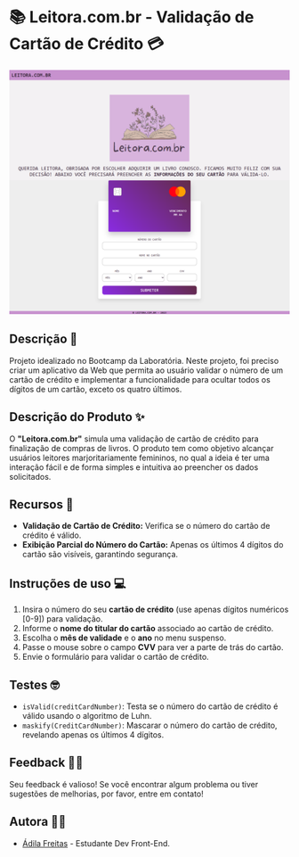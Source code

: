# 📚 Leitora.com.br - Validação de Cartão de Crédito 💳 

<img src='src/Imagens/leitora.png'>

## Descrição 📝
Projeto idealizado no Bootcamp da Laboratória.
Neste projeto, foi preciso criar um aplicativo da Web que permita ao usuário validar o número de um cartão de crédito e implementar a funcionalidade para ocultar todos os dígitos de um cartão, exceto os quatro últimos. 

## Descrição do Produto ✨

O **"Leitora.com.br"** simula uma validação de cartão de crédito para finalização de compras de livros. O produto tem como objetivo alcançar usuários leitores marjoritariamente femininos, no qual a ideia é ter uma interação fácil e de forma simples e intuitiva ao preencher os dados solicitados.

## Recursos 📌

- **Validação de Cartão de Crédito:** Verifica se o número do cartão de crédito é válido.
- **Exibição Parcial do Número do Cartão:** Apenas os últimos 4 dígitos do cartão são visíveis, garantindo segurança.

## Instruções de uso 💻

1. Insira o número do seu **cartão de crédito** (use apenas dígitos numéricos [0-9]) para validação.
2. Informe o **nome do titular do cartão** associado ao cartão de crédito.
3. Escolha o **mês de validade** e o **ano** no menu suspenso.
4. Passe o mouse sobre o campo **CVV** para ver a parte de trás do cartão.
5. Envie o formulário para validar o cartão de crédito.


## Testes 🤓

- `isValid(creditCardNumber)`: Testa se o número do cartão de crédito é válido usando o algoritmo de Luhn.
- `maskify(CreditCardNumber)`: Mascarar o número do cartão de crédito, revelando apenas os últimos 4 dígitos.


## Feedback 💁‍♀️
Seu feedback é valioso! Se você encontrar algum problema ou tiver sugestões de melhorias, por favor, entre em contato!

## Autora 👩‍💻
- [Ádila Freitas](https://github.com/adilamarcelefreitas) - Estudante Dev Front-End.



